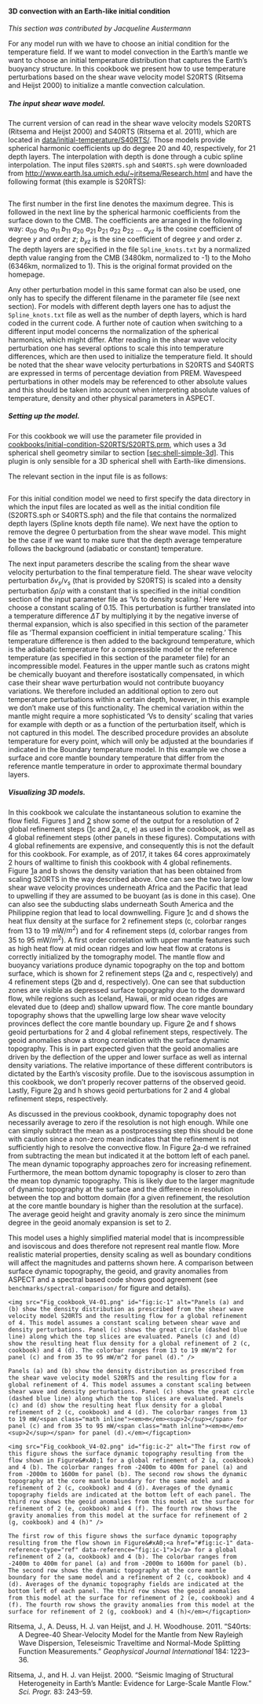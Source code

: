 #### 3D convection with an Earth-like initial condition

*This section was contributed by Jacqueline Austermann*

For any model run with we have to choose an initial condition for the
temperature field. If we want to model convection in the Earth&rsquo;s mantle
we want to choose an initial temperature distribution that captures the
Earth&rsquo;s buoyancy structure. In this cookbook we present how to use
temperature perturbations based on the shear wave velocity model S20RTS
(Ritsema and Heijst 2000) to initialize a mantle convection calculation.

##### The input shear wave model.

The current version of can read in the shear wave velocity models S20RTS
(Ritsema and Heijst 2000) and S40RTS (Ritsema et al. 2011), which are located
in [data/initial-temperature/S40RTS/][]. Those models provide spherical
harmonic coefficients up do degree 20 and 40, respectively, for 21 depth
layers. The interpolation with depth is done through a cubic spline
interpolation. The input files `S20RTS.sph` and `S40RTS.sph` were downloaded
from <http://www.earth.lsa.umich.edu/~jritsema/Research.html> and have the
following format (this example is S20RTS):

``` prmfile
```

The first number in the first line denotes the maximum degree. This is
followed in the next line by the spherical harmonic coefficients from the
surface down to the CMB. The coefficients are arranged in the following way:
$a_{00}$
$a_{10}$ $a_{11}$ $b_{11}$
$a_{20}$ $a_{21}$ $b_{21}$ $a_{22}$ $b_{22}$
...
$a_{yz}$ is the cosine coefficient of degree $y$ and order $z$; $b_{yz}$ is
the sine coefficient of degree $y$ and order $z$. The depth layers are
specified in the file `Spline_knots.txt` by a normalized depth value ranging
from the CMB (3480km, normalized to -1) to the Moho (6346km, normalized to 1).
This is the original format provided on the homepage.

Any other perturbation model in this same format can also be used, one only
has to specify the different filename in the parameter file (see next
section). For models with different depth layers one has to adjust the
`Spline_knots.txt` file as well as the number of depth layers, which is hard
coded in the current code. A further note of caution when switching to a
different input model concerns the normalization of the spherical harmonics,
which might differ. After reading in the shear wave velocity perturbation one
has several options to scale this into temperature differences, which are then
used to initialize the temperature field. It should be noted that the shear
wave velocity perturbations in S20RTS and S40RTS are expressed in terms of
percentage deviation from PREM. Wavespeed perturbations in other models may be
referenced to other absolute values and this should be taken into account when
interpreting absolute values of temperature, density and other physical
parameters in ASPECT.

##### Setting up the model.

For this cookbook we will use the parameter file provided in
[cookbooks/initial-condition-S20RTS/S20RTS.prm][], which uses a 3d spherical
shell geometry similar to section [\[sec:shell-simple-3d\]][1]. This plugin is
only sensible for a 3D spherical shell with Earth-like dimensions.

The relevant section in the input file is as follows:

``` prmfile
```

For this initial condition model we need to first specify the data directory
in which the input files are located as well as the initial condition file
(S20RTS.sph or S40RTS.sph) and the file that contains the normalized depth
layers (Spline knots depth file name). We next have the option to remove the
degree 0 perturbation from the shear wave model. This might be the case if we
want to make sure that the depth average temperature follows the background
(adiabatic or constant) temperature.

The next input parameters describe the scaling from the shear wave velocity
perturbation to the final temperature field. The shear wave velocity
perturbation $\delta v_s / v_s$ (that is provided by S20RTS) is scaled into a
density perturbation $\delta \rho / \rho$ with a constant that is specified in
the initial condition section of the input parameter file as &lsquo;Vs to
density scaling.&rsquo; Here we choose a constant scaling of 0.15. This
perturbation is further translated into a temperature difference $\Delta T$ by
multiplying it by the negative inverse of thermal expansion, which is also
specified in this section of the parameter file as &lsquo;Thermal expansion
coefficient in initial temperature scaling.&rsquo; This temperature difference
is then added to the background temperature, which is the adiabatic
temperature for a compressible model or the reference temperature (as
specified in this section of the parameter file) for an incompressible model.
Features in the upper mantle such as cratons might be chemically buoyant and
therefore isostatically compensated, in which case their shear wave
perturbation would not contribute buoyancy variations. We therefore included
an additional option to zero out temperature perturbations within a certain
depth, however, in this example we don&rsquo;t make use of this functionality.
The chemical variation within the mantle might require a more sophisticated
&lsquo;Vs to density&rsquo; scaling that varies for example with depth or as a
function of the perturbation itself, which is not captured in this model. The
described procedure provides an absolute temperature for every point, which
will only be adjusted at the boundaries if indicated in the Boundary
temperature model. In this example we chose a surface and core mantle boundary
temperature that differ from the reference mantle temperature in order to
approximate thermal boundary layers.

##### Visualizing 3D models.

In this cookbook we calculate the instantaneous solution to examine the flow
field. Figures&nbsp;[1][] and [2][] show some of the output for a resolution
of 2 global refinement steps ([1][]c and [2][]a, c, e) as used in the
cookbook, as well as 4 global refinement steps (other panels in these
figures). Computations with 4 global refinements are expensive, and
consequently this is not the default for this cookbook. For example, as of
2017, it takes 64 cores approximately 2 hours of walltime to finish this
cookbook with 4 global refinements. Figure&nbsp;[1][]a and b shows the density
variation that has been obtained from scaling S20RTS in the way described
above. One can see the two large low shear wave velocity provinces underneath
Africa and the Pacific that lead to upwelling if they are assumed to be
buoyant (as is done in this case). One can also see the subducting slabs
underneath South America and the Philippine region that lead to local
downwelling. Figure&nbsp;[1][]c and d shows the heat flux density at the
surface for 2 refinement steps (c, colorbar ranges from 13 to 19 mW/$m^2$) and
for 4 refinement steps (d, colorbar ranges from 35 to 95 mW/$m^2$). A first
order correlation with upper mantle features such as high heat flow at mid
ocean ridges and low heat flow at cratons is correctly initialized by the
tomography model. The mantle flow and buoyancy variations produce dynamic
topography on the top and bottom surface, which is shown for 2 refinement
steps ([2][]a and c, respectively) and 4 refinement steps ([2][]b and d,
respectively). One can see that subduction zones are visible as depressed
surface topography due to the downward flow, while regions such as Iceland,
Hawaii, or mid ocean ridges are elevated due to (deep and) shallow upward
flow. The core mantle boundary topography shows that the upwelling large low
shear wave velocity provinces deflect the core mantle boundary up.
Figure&nbsp;[2][]e and f shows geoid perturbations for 2 and 4 global
refinement steps, respectively. The geoid anomalies show a strong correlation
with the surface dynamic topography. This is in part expected given that the
geoid anomalies are driven by the deflection of the upper and lower surface as
well as internal density variations. The relative importance of these
different contributors is dictated by the Earth&rsquo;s viscosity profile. Due
to the isoviscous assumption in this cookbook, we don&rsquo;t properly recover
patterns of the observed geoid. Lastly, Figure&nbsp;[2][]g and h shows geoid
perturbations for 2 and 4 global refinement steps, respectively.

As discussed in the previous cookbook, dynamic topography does not necessarily
average to zero if the resolution is not high enough. While one can simply
subtract the mean as a postprocessing step this should be done with caution
since a non-zero mean indicates that the refinement is not sufficiently high
to resolve the convective flow. In Figure&nbsp;[2][]a-d we refrained from
subtracting the mean but indicated it at the bottom left of each panel. The
mean dynamic topography approaches zero for increasing refinement.
Furthermore, the mean bottom dynamic topography is closer to zero than the
mean top dynamic topography. This is likely due to the larger magnitude of
dynamic topography at the surface and the difference in resolution between the
top and bottom domain (for a given refinement, the resolution at the core
mantle boundary is higher than the resolution at the surface). The average
geoid height and gravity anomaly is zero since the minimum degree in the geoid
anomaly expansion is set to 2.

This model uses a highly simplified material model that is incompressible and
isoviscous and does therefore not represent real mantle flow. More realistic
material properties, density scaling as well as boundary conditions will
affect the magnitudes and patterns shown here. A comparison between surface
dynamic topography, the geoid, and gravity anomalies from ASPECT and a
spectral based code shows good agreement (see
`benchmarks/spectral-comparison/` for figure and details).

```{figure-md}
<img src="Fig_cookbook_V4-01.png" id="fig:ic-1" alt="Panels (a) and (b) show the density distribution as prescribed from the shear wave velocity model S20RTS and the resulting flow for a global refinement of 4. This model assumes a constant scaling between shear wave and density perturbations. Panel (c) shows the great circle (dashed blue line) along which the top slices are evaluated. Panels (c) and (d) show the resulting heat flux density for a global refinement of 2 (c, cookbook) and 4 (d). The colorbar ranges from 13 to 19 mW/m^2 for panel (c) and from 35 to 95 mW/m^2 for panel (d)." />

Panels (a) and (b) show the density distribution as prescribed from the shear wave velocity model S20RTS and the resulting flow for a global refinement of 4. This model assumes a constant scaling between shear wave and density perturbations. Panel (c) shows the great circle (dashed blue line) along which the top slices are evaluated. Panels (c) and (d) show the resulting heat flux density for a global refinement of 2 (c, cookbook) and 4 (d). The colorbar ranges from 13 to 19 mW/<span class="math inline"><em>m</em><sup>2</sup></span> for panel (c) and from 35 to 95 mW/<span class="math inline"><em>m</em><sup>2</sup></span> for panel (d).</em></figcaption>
```

```{figure-md}
<img src="Fig_cookbook_V4-02.png" id="fig:ic-2" alt="The first row of this figure shows the surface dynamic topography resulting from the flow shown in Figure&#xA0;1 for a global refinement of 2 (a, cookbook) and 4 (b). The colorbar ranges from -2400m to 400m for panel (a) and from -2000m to 1600m for panel (b). The second row shows the dynamic topography at the core mantle boundary for the same model and a refinement of 2 (c, cookbook) and 4 (d). Averages of the dynamic topography fields are indicated at the bottom left of each panel. The third row shows the geoid anomalies from this model at the surface for refinement of 2 (e, cookbook) and 4 (f). The fourth row shows the gravity anomalies from this model at the surface for refinement of 2 (g, cookbook) and 4 (h)" />

The first row of this figure shows the surface dynamic topography resulting from the flow shown in Figure&#xA0;<a href="#fig:ic-1" data-reference-type="ref" data-reference="fig:ic-1">1</a> for a global refinement of 2 (a, cookbook) and 4 (b). The colorbar ranges from -2400m to 400m for panel (a) and from -2000m to 1600m for panel (b). The second row shows the dynamic topography at the core mantle boundary for the same model and a refinement of 2 (c, cookbook) and 4 (d). Averages of the dynamic topography fields are indicated at the bottom left of each panel. The third row shows the geoid anomalies from this model at the surface for refinement of 2 (e, cookbook) and 4 (f). The fourth row shows the gravity anomalies from this model at the surface for refinement of 2 (g, cookbook) and 4 (h)</em></figcaption>
```

<div id="refs" class="references csl-bib-body hanging-indent">

<div id="ref-S40RTS" class="csl-entry">

Ritsema, J., A. Deuss, H. J. van Heijst, and J. H. Woodhouse. 2011.
&ldquo;S40rts: A Degree-40 Shear-Velocity Model for the Mantle from New
Rayleigh Wave Dispersion, Teleseismic Traveltime and Normal-Mode Splitting
Function Measurements.&rdquo; *Geophysical Journal International* 184:
1223&ndash;36.

</div>

<div id="ref-S20RTS" class="csl-entry">

Ritsema, J., and H. J. van Heijst. 2000. &ldquo;Seismic Imaging of Structural
Heterogeneity in Earth&rsquo;s Mantle: Evidence for Large-Scale Mantle
Flow.&rdquo; *Sci. Progr.* 83: 243&ndash;59.

</div>

</div>

  [data/initial-temperature/S40RTS/]: data/initial-temperature/S40RTS/
  [cookbooks/initial-condition-S20RTS/S20RTS.prm]: cookbooks/initial-condition-S20RTS/S20RTS.prm
  [1]: #sec:shell-simple-3d
  [1]: #fig:ic-1
  [2]: #fig:ic-2
